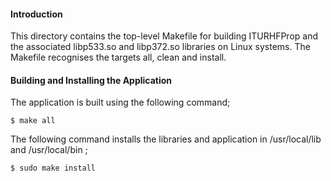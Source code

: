 #### Introduction
This directory contains the top-level Makefile for building ITURHFProp and the associated libp533.so and libp372.so libraries on Linux systems.  The Makefile recognises the targets all, clean and install.
#### Building and Installing the Application
The application is built using the following command;
```
$ make all
```
The following command installs the libraries and application in /usr/local/lib and /usr/local/bin ;
```
$ sudo make install
```
